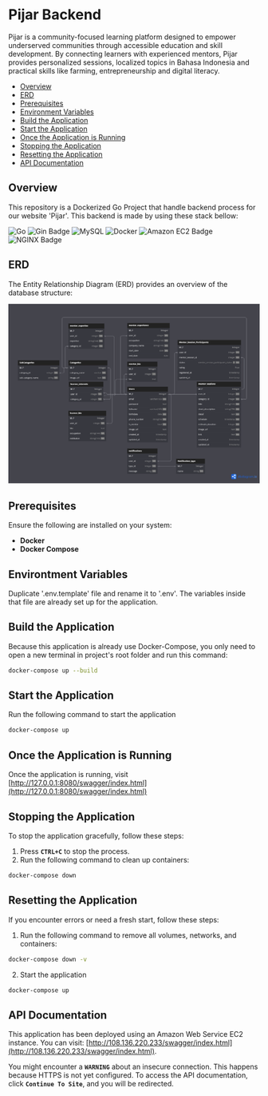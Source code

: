 # Pijar Backend

Pijar is a community-focused learning platform designed to empower underserved communities through accessible education and skill development. By connecting learners with experienced mentors, Pijar provides personalized sessions, localized topics in Bahasa Indonesia and practical skills like farming, entrepreneurship and digital literacy.

-   [Overview](#overview)
-   [ERD](#erd)
-   [Prerequisites](#prerequisites)
-   [Environment Variables](#environtment-variables)
-   [Build the Application](#build-the-application)
-   [Start the Application](#start-the-application)
-   [Once the Application is Running](#once-the-application-is-running)
-   [Stopping the Application](#stopping-the-application)
-   [Resetting the Application](#resetting-the-application)
-   [API Documentation](#api-documentation)

## Overview

This repository is a Dockerized Go Project that handle backend process for our website 'Pijar'. This backend is made by using these stack bellow:

![Go](https://img.shields.io/badge/go-%2300ADD8.svg?style=for-the-badge&logo=go&logoColor=white)
![Gin Badge](https://img.shields.io/badge/Gin-008ECF?logo=gin&logoColor=fff&style=for-the-badge)
![MySQL](https://img.shields.io/badge/mysql-4479A1.svg?style=for-the-badge&logo=mysql&logoColor=white)
![Docker](https://img.shields.io/badge/docker-%230db7ed.svg?style=for-the-badge&logo=docker&logoColor=white)
![Amazon EC2 Badge](https://img.shields.io/badge/Amazon%20EC2-F90?logo=amazonec2&logoColor=fff&style=for-the-badge)
![NGINX Badge](https://img.shields.io/badge/NGINX-009639?logo=nginx&logoColor=fff&style=for-the-badge)

## ERD

The Entity Relationship Diagram (ERD) provides an overview of the database structure:

![Entity-Relationship-Diagram](./ERD.png)

## Prerequisites

Ensure the following are installed on your system:

-   **Docker**
-   **Docker Compose**

## Environtment Variables

Duplicate '.env.template' file and rename it to '.env'. The variables inside that file are already set up for the application.

## Build the Application

Because this application is already use Docker-Compose, you only need to open a new terminal in project's root folder and run this command:

```bash
docker-compose up --build
```

## Start the Application

Run the following command to start the application

```bash
docker-compose up
```

## Once the Application is Running

Once the application is running, visit [http://127.0.0.1:8080/swagger/index.html](http://127.0.0.1:8080/swagger/index.html)

## Stopping the Application

To stop the application gracefully, follow these steps:

1. Press **`CTRL+C`** to stop the process.
2. Run the following command to clean up containers:

```bash
docker-compose down
```

## Resetting the Application

If you encounter errors or need a fresh start, follow these steps:

1. Run the following command to remove all volumes, networks, and containers:

```bash
docker-compose down -v
```

2. Start the application

```bash
docker-compose up
```

## API Documentation

This application has been deployed using an Amazon Web Service EC2 instance. You can visit: [http://108.136.220.233/swagger/index.html](http://108.136.220.233/swagger/index.html).

You might encounter a **`WARNING`** about an insecure connection. This happens because HTTPS is not yet configured. To access the API documentation, click **`Continue To Site`**, and you will be redirected.
